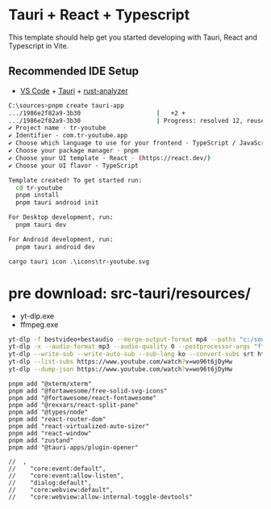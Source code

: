# Tauri + React + Typescript

This template should help get you started developing with Tauri, React and Typescript in Vite.

## Recommended IDE Setup

- [VS Code](https://code.visualstudio.com/) + [Tauri](https://marketplace.visualstudio.com/items?itemName=tauri-apps.tauri-vscode) + [rust-analyzer](https://marketplace.visualstudio.com/items?itemName=rust-lang.rust-analyzer)


```sh
C:\sources>pnpm create tauri-app
.../1986e2f82a9-3b30                     |   +2 +
.../1986e2f82a9-3b30                     | Progress: resolved 12, reused 2, downloaded 0, added 2, done
✔ Project name · tr-youtube
✔ Identifier · com.tr-youtube.app
✔ Choose which language to use for your frontend · TypeScript / JavaScript - (pnpm, yarn, npm, deno, bun)
✔ Choose your package manager · pnpm
✔ Choose your UI template · React - (https://react.dev/)
✔ Choose your UI flavor · TypeScript

Template created! To get started run:
  cd tr-youtube
  pnpm install
  pnpm tauri android init

For Desktop development, run:
  pnpm tauri dev

For Android development, run:
  pnpm tauri android dev

```

```
cargo tauri icon .\icons\tr-youtube.svg
```
# pre download: src-tauri/resources/
- yt-dlp.exe
- ffmpeg.exe

```sh
yt-dlp -f bestvideo+bestaudio --merge-output-format mp4 --paths "c:/sources" https://www.youtube.com/watch?v=wo96t6jDyHw
yt-dlp -x --audio-format mp3 --audio-quality 0 --postprocessor-args "ffmpeg:-af loudnorm" --paths "c:/sources" https://www.youtube.com/watch?v=wo96t6jDyHw
yt-dlp --write-sub --write-auto-sub --sub-lang ko --convert-subs srt https://www.youtube.com/watch?v=wo96t6jDyHw
yt-dlp --list-subs https://www.youtube.com/watch?v=wo96t6jDyHw
yt-dlp --dump-json https://www.youtube.com/watch?v=wo96t6jDyHw
```

```
pnpm add "@xterm/xterm"
pnpm add "@fortawesome/free-solid-svg-icons"
pnpm add "@fortawesome/react-fontawesome"
pnpm add "@rexxars/react-split-pane"                                                                                                    
pnpm add "@types/node"
pnpm add "react-router-dom"
pnpm add "react-virtualized-auto-sizer"
pnpm add "react-window"
pnpm add "zustand"
pnpm add "@tauri-apps/plugin-opener"

```

```
//  ,
//    "core:event:default",
//    "core:event:allow-listen",
//    "dialog:default",
//    "core:webview:default",
//    "core:webview:allow-internal-toggle-devtools"

```